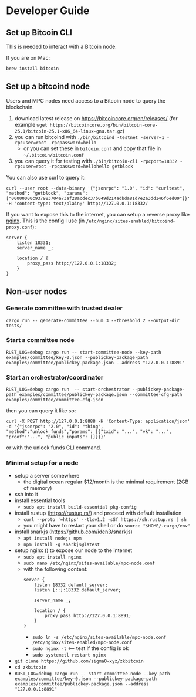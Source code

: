 # Developer Guide

## Set up Bitcoin CLI

This is needed to interact with a Bitcoin node.

If you are on Mac:

```shell
brew install bitcoin
```

## Set up a bitcoind node

Users and MPC nodes need access to a Bitcoin node to query the blockchain.

1. download latest release on https://bitcoincore.org/en/releases/ (for example `wget https://bitcoincore.org/bin/bitcoin-core-25.1/bitcoin-25.1-x86_64-linux-gnu.tar.gz`)
2. you can run bitcoind with `./bin/bitcoind -testnet -server=1 -rpcuser=root -rpcpassword=hello`
    - or you can set these in `bitcoin.conf` and copy that file in `~/.bitcoin/bitcoin.conf`
3. you can query it for testing with `./bin/bitcoin-cli -rpcport=18332 -rpcuser=root -rpcpassword=hellohello getblock`

You can also use curl to query it:

```console
curl --user root --data-binary '{"jsonrpc": "1.0", "id": "curltest", "method": "getblock", "params": ["00000000c937983704a73af28acdec37b049d214adbda81d7e2a3dd146f6ed09"]}' -H 'content-type: text/plain;' http://127.0.0.1:18332/
```

If you want to expose this to the internet, you can setup a reverse proxy like [nginx](https://www.nginx.com/). This is the config I use (in `/etc/nginx/sites-enabled/bitcoind-proxy.conf`):

```
server {
    listen 18331;
    server_name _;

    location / {
        proxy_pass http://127.0.0.1:18332;
    }
}
```

## Non-user nodes

### Generate committee with trusted dealer

```shell
cargo run -- generate-committee --num 3 --threshold 2 --output-dir tests/
```

### Start a committee node 

```shell
RUST_LOG=debug cargo run -- start-committee-node --key-path examples/committee/key-0.json --publickey-package-path examples/committee/publickey-package.json --address "127.0.0.1:8891"
```

### Start an orchestrator/coordinator

```shell
RUST_LOG=debug cargo run  -- start-orchestrator --publickey-package-path examples/committee/publickey-package.json --committee-cfg-path examples/committee/committee-cfg.json
```

then you can query it like so:

```shell
curl -X POST http://127.0.0.1:8888 -H 'Content-Type: application/json' -d '{"jsonrpc": "2.0", "id": "thing", "method":"unlock_funds","params": [{"txid": "...", "vk": "...", "proof":"...", "public_inputs": []}]}'
```

or with the unlock funds CLI command.

### Minimal setup for a node

* setup a server somewhere
  * the digital ocean regular $12/month is the minimal requirement (2GB of memory)
* ssh into it
* install essential tools 
  * `sudo apt install build-essential pkg-config`
* install rustup (https://rustup.rs/) and proceed with default installation
  * `curl --proto '=https' --tlsv1.2 -sSf https://sh.rustup.rs | sh`
  * you might have to restart your shell or do `source "$HOME/.cargo/env"`
* install snarkjs (https://github.com/iden3/snarkjs)
  * `apt install nodejs npm`
  * `npm install -g snarkjs@latest`
* setup nginx () to expose our node to the internet
  * `sudo apt install nginx`
  * `sudo nano /etc/nginx/sites-available/mpc-node.conf`
  * with the following content:
    ```
    server {
        listen 18332 default_server;
        listen [::]:18332 default_server;

        server_name _;

        location / {
            proxy_pass http://127.0.0.1:8891;
        }
    }
    ```
    * `sudo ln -s /etc/nginx/sites-available/mpc-node.conf /etc/nginx/sites-enabled/mpc-node.conf`
    * `sudo nginx -t` <-- test if the config is ok
    * `sudo systemctl restart nginx`
* `git clone https://github.com/sigma0-xyz/zkbitcoin`
* `cd zkbitcoin`
* `RUST_LOG=debug cargo run -- start-committee-node --key-path examples/committee/key-0.json --publickey-package-path examples/committee/publickey-package.json --address "127.0.0.1:8891"`
